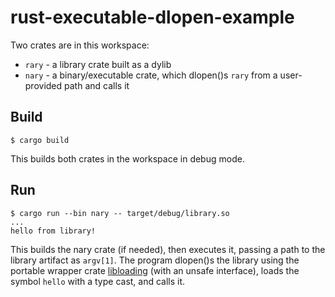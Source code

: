 rust-executable-dlopen-example
=====

Two crates are in this workspace:
  * `rary` - a library crate built as a dylib
  * `nary` - a binary/executable crate, which dlopen()s `rary` from a
    user-provided path and calls it

Build
------

```
$ cargo build
```

This builds both crates in the workspace in debug mode.

Run
---

```
$ cargo run --bin nary -- target/debug/library.so
...
hello from library!
```

This builds the nary crate (if needed), then executes it, passing a path to the
library artifact as `argv[1]`.  The program dlopen()s the library using the
portable wrapper crate [libloading][] (with an unsafe interface), loads the
symbol `hello` with a type cast, and calls it.

[libloading]: https://docs.rs/libloading/latest/libloading/
